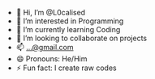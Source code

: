 - 👋 Hi, I’m @L0calised
- 👀 I’m interested in Programming
- 🌱 I’m currently learning Coding
- 💞️ I’m looking to collaborate on projects
- 📫 ...@gmail.com
- 😄 Pronouns: He/Him
- ⚡ Fun fact: I create raw codes 

<!---
LocalEtc/LocalEtc is a ✨ special ✨ repository because its `README.md` (this file) appears on your GitHub profile.
You can click the Preview link to take a look at your changes.
--->
